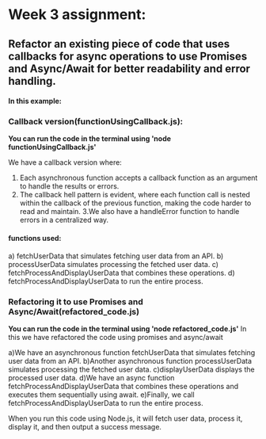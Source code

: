 # Week 3 assignment:
## **Refactor an existing piece of code that uses callbacks for async operations to use Promises and Async/Await for better readability and error handling.**

#### In this example:
### Callback version(functionUsingCallback.js):
**You can run the code in the terminal using 'node functionUsingCallback.js'**

We have a callback version where:
1. Each asynchronous function accepts a callback function as an argument to handle the results or errors.
2. The callback hell pattern is evident, where each function call is nested within the callback of the previous function, making the code harder to read and maintain.
3.We also have a handleError function to handle errors in a centralized way.

#### functions used:
a) fetchUserData that simulates fetching user data from an API.
b) processUserData simulates processing the fetched user data.
c) fetchProcessAndDisplayUserData that combines these operations.
d) fetchProcessAndDisplayUserData to run the entire process.



### Refactoring it to use Promises and Async/Await(refactored_code.js)
**You can run the code in the terminal using 'node refactored_code.js'**
In this we have refactored the code using promises and async/await

a)We have an asynchronous function fetchUserData that simulates fetching user data from an API.
b)Another asynchronous function processUserData simulates processing the fetched user data.
c)displayUserData displays the processed user data.
d)We have an async function fetchProcessAndDisplayUserData that combines these operations and executes them sequentially using await.
e)Finally, we call fetchProcessAndDisplayUserData to run the entire process.

When you run this code using Node.js, it will fetch user data, process it, display it, and then output a success message.
